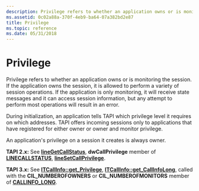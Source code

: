 ```yaml
---
description: Privilege refers to whether an application owns or is monitoring the session.
ms.assetid: 0c02a88a-370f-4eb9-ba64-07a382bd2e87
title: Privilege
ms.topic: reference
ms.date: 05/31/2018
---
```


# Privilege

Privilege refers to whether an application owns or is monitoring the session. If the application owns the session, it is allowed to perform a variety of session operations. If the application is only monitoring, it will receive state messages and it can access session information, but any attempt to perform most operations will result in an error.

During initialization, an application tells TAPI which privilege level it requires on which addresses. TAPI offers incoming sessions only to applications that have registered for either owner or owner and monitor privilege.

An application's privilege on a session it creates is always owner.

**TAPI 2.x:** See [**lineGetCallStatus**](/windows/win32/api/tapi/nf-tapi-linegetcallstatus), **dwCallPrivilege** member of [**LINECALLSTATUS**](/windows/win32/api/tapi/ns-tapi-linecallstatus), [**lineSetCallPrivilege**](/windows/win32/api/tapi/nf-tapi-linesetcallprivilege).

**TAPI 3.x:** See [**ITCallInfo::get\_Privilege**](/windows/desktop/api/tapi3if/nf-tapi3if-itcallinfo-get_privilege), [**ITCallInfo::get\_CallInfoLong**](/windows/desktop/api/tapi3if/nf-tapi3if-itcallinfo-get_callinfolong), called with the **CIL\_NUMBEROFOWNERS** or **CIL\_NUMBEROFMONITORS** member of [**CALLINFO\_LONG**](/windows/desktop/api/Tapi3if/ne-tapi3if-callinfo_long).

 

 
